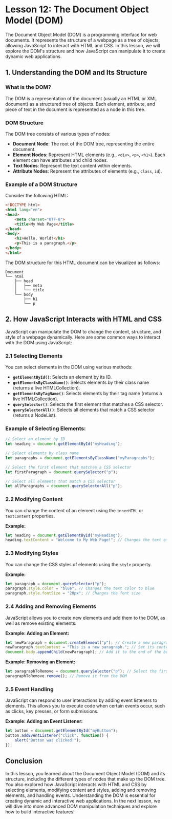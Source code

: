 # Lesson 12: The Document Object Model (DOM)

The Document Object Model (DOM) is a programming interface for web documents. It represents the structure of a webpage as a tree of objects, allowing JavaScript to interact with HTML and CSS. In this lesson, we will explore the DOM's structure and how JavaScript can manipulate it to create dynamic web applications.

## 1. Understanding the DOM and Its Structure

### What is the DOM?

The DOM is a representation of the document (usually an HTML or XML document) as a structured tree of objects. Each element, attribute, and piece of text in the document is represented as a node in this tree.

### DOM Structure

The DOM tree consists of various types of nodes:

- **Document Node**: The root of the DOM tree, representing the entire document.
- **Element Nodes**: Represent HTML elements (e.g., `<div>`, `<p>`, `<h1>`). Each element can have attributes and child nodes.
- **Text Nodes**: Represent the text content within elements.
- **Attribute Nodes**: Represent the attributes of elements (e.g., `class`, `id`).

### Example of a DOM Structure

Consider the following HTML:

```html
<!DOCTYPE html>
<html lang="en">
<head>
    <meta charset="UTF-8">
    <title>My Web Page</title>
</head>
<body>
    <h1>Hello, World!</h1>
    <p>This is a paragraph.</p>
</body>
</html>
```

The DOM structure for this HTML document can be visualized as follows:

```
Document
└── html
    ├── head
    │   ├── meta
    │   └── title
    └── body
        ├── h1
        └── p
```

## 2. How JavaScript Interacts with HTML and CSS

JavaScript can manipulate the DOM to change the content, structure, and style of a webpage dynamically. Here are some common ways to interact with the DOM using JavaScript:

### 2.1 Selecting Elements

You can select elements in the DOM using various methods:

- **`getElementById()`**: Selects an element by its ID.
- **`getElementsByClassName()`**: Selects elements by their class name (returns a live HTMLCollection).
- **`getElementsByTagName()`**: Selects elements by their tag name (returns a live HTMLCollection).
- **`querySelector()`**: Selects the first element that matches a CSS selector.
- **`querySelectorAll()`**: Selects all elements that match a CSS selector (returns a NodeList).

### Example of Selecting Elements:
```javascript
// Select an element by ID
let heading = document.getElementById("myHeading");

// Select elements by class name
let paragraphs = document.getElementsByClassName("myParagraphs");

// Select the first element that matches a CSS selector
let firstParagraph = document.querySelector("p");

// Select all elements that match a CSS selector
let allParagraphs = document.querySelectorAll("p");
```

### 2.2 Modifying Content

You can change the content of an element using the `innerHTML` or `textContent` properties.

**Example:**
```javascript
let heading = document.getElementById("myHeading");
heading.textContent = "Welcome to My Web Page!"; // Changes the text of the heading
```

### 2.3 Modifying Styles

You can change the CSS styles of elements using the `style` property.

**Example:**
```javascript
let paragraph = document.querySelector("p");
paragraph.style.color = "blue"; // Changes the text color to blue
paragraph.style.fontSize = "20px"; // Changes the font size
```

### 2.4 Adding and Removing Elements

JavaScript allows you to create new elements and add them to the DOM, as well as remove existing elements.

**Example: Adding an Element:**
```javascript
let newParagraph = document.createElement("p"); // Create a new paragraph element
newParagraph.textContent = "This is a new paragraph."; // Set its content
document.body.appendChild(newParagraph); // Add it to the end of the body
```

**Example: Removing an Element:**
```javascript
let paragraphToRemove = document.querySelector("p"); // Select the first paragraph
paragraphToRemove.remove(); // Remove it from the DOM
```

### 2.5 Event Handling

JavaScript can respond to user interactions by adding event listeners to elements. This allows you to execute code when certain events occur, such as clicks, key presses, or form submissions.

**Example: Adding an Event Listener:**
```javascript
let button = document.getElementById("myButton");
button.addEventListener("click", function() {
    alert("Button was clicked!");
});
```

## Conclusion

In this lesson, you learned about the Document Object Model (DOM) and its structure, including the different types of nodes that make up the DOM tree. You also explored how JavaScript interacts with HTML and CSS by selecting elements, modifying content and styles, adding and removing elements, and handling events. Understanding the DOM is essential for creating dynamic and interactive web applications. In the next lesson, we will dive into more advanced DOM manipulation techniques and explore how to build interactive features!